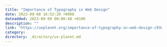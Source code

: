 ```yaml
---
title: "Importance of Typography in Web Design"
date: 2023-09-08 16:52:20 +0000
dateadded: 2023-09-09 00:00:48 +0100
description: ""
link: "https://uxplanet.org/importance-of-typography-in-web-design-c93eb4ecb60?source=rss----819cc2aaeee0---4"
category:
directory: _directory/ux-planet.md
---
```

